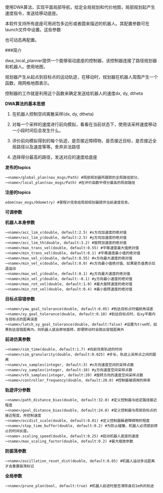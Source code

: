 使用DWA算法，实现平面局部导航，给定全局规划和代价地图，局部规划起产生速度指令，发送给移动底座。

本软件支持所有底座可用闭包多边形或者圆来描述的机器人。其配置参数可在launch文件中设置。这些参数

也可动态再配置。

###简介

dwa_local_planner提供一个能够驱动底座的控制器，该控制器连接了路径规划器和机器人。使用地图，

规划器产生从起点到目标点的运动轨迹，在移动时，规划器在机器人周围产生一个函数，用网格地图表示。

控制器的工作就是利用这个函数来确定发送给机器人的速度dx, dy, dtheta

**DWA算法的基本思想**

1. 在机器人控制空间离散采样(dx, dy, dtheta)

2. 对每一个采样的速度进行前向模拟，看看在当前状态下，使用该采样速度移动一小段时间后会发生什么。

3. 评价前向模拟得到的每个轨迹，是否接近障碍物，是否接近目标，是否接近全局路径以及速度等等。舍弃非法路径

4. 选择得分最高的路径，发送对应的速度给底座

**发布的topics**

    ~<name>/global_plan(nav_msgs/Path) #局部规划器所跟踪的全局路径部分。
    ~<name>/local_plan(nav_msgs/Path) #在评价函数中得分最高的局部路径

**注册的topics**

    odom(nav_msgs/Odometry) #里程计信息给局部规划器提供当前速度信息。

**可调参数**

**机器人本身参数**

    ~<name>/acc_lim_x(double, default:2.5) #x方向加速度的绝对值
    ~<name>/acc_lim_y(double, default:2.5) #y方向加速度的绝对值
    ~<name>/acc_lim_th(double, default:3.2) #旋转加速度的绝对值
    ~<name>/max_trans_vel(double, default:0.55) #平移速度最大值绝对值
    ~<name>/min_trans_vel(double, default:0.1) #平移速度最小值的绝对值
    ~<name>/max_vel_x(double, default:0.55) #x方向最大速度的绝对值
    ~<name>/min_vel_x(double, default:0.0) #x方向最小值绝对值，如果是负值表示后退运动
    ~<name>/max_vel_y(double, default:0.1) #y方向最大速度的绝对值
    ~<name>/min_vel_y(double, default:-0.1) #y方向最小速度的绝对值
    ~<name>/max_rot_vel(double, default:1.0) #最大旋转速度的绝对值
    ~<name>/min_rot_vel(double, default:0.4) #最小旋转速度的绝对值

**目标点容错参数**

    ~<name>/yaw_goal_tolerance(double, default:0.05) #到达目标点时偏航角误差
    ~<name>/xy_goal_tolerance(double, default:0.10) #到达目标点时，在xy平面内与目标点的距离误差
    ~<name>/latch_xy_goal_tolerance(double, default:false) #设置为true时，如果到达容错距离内，则机器人就会原地旋转，即便转动时会跑出容错距离外

**前进仿真参数**

    ~<name>/sim_time(double, default:1.7) #向前仿真轨迹的时间
    ~<name>/sim_granularity(double, default:0.025) #步长，轨迹上采样点之间的距离
    ~<name>/vx_samples(integer, default:3) #x方向速度空间的采样点数
    ~<name>/vy_samples(integer, default:10) #y方向速度空间采样点数
    ~<name>/vth_samples(integer, default:20) #旋转方向的速度空间采样点数
    ~<name>/controller_frequency(double, default:20.0) #控制器被调用的频率

**轨迹评分参数**

    ~<name>/path_distance_bias(double, default:32.0) #定义控制器与给定路径接近程度
    ~<name>/goal_distance_bias(double, default:24.0) #定义控制器与局部目标点的接近程度，并控制速度
    ~<name>/occdist_scale(double, default:0.01) #定义控制器躲避障碍物的程度
    ~<name>/stop_time_buffer(double, default:0.2) #为防止碰撞，机器人必须提前停止的时间长度。
    ~<name>.scaling_speed(double, default:0.25) #启动机器人底座的速度
    ~<name>/max_scaling_factor(double, default:0.2) #最大缩放参数

**防振荡参数**

    ~<name>/oscillation_reset_dist(double, default:0.05) #机器人运动多远距离才会重置振荡标记

**全局参数**

    ~<name>/prune_plan(bool, default:true) #机器人前进时是否清除身后1m外的轨迹
